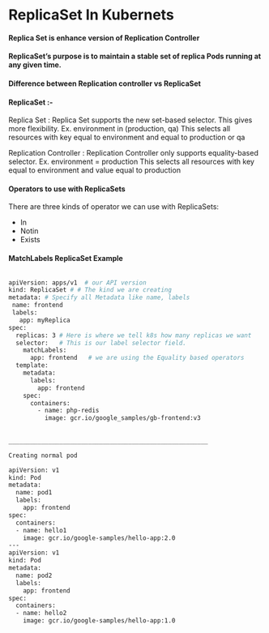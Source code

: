 
# ReplicaSet In Kubernets 


#### Replica Set is enhance version of Replication Controller

#### ReplicaSet’s purpose is to maintain a stable set of replica Pods running at any given time.

#### Difference between Replication controller vs ReplicaSet

#### ReplicaSet :- 

Replica Set : Replica Set supports the new set-based selector. This gives more flexibility. 
Ex. environment in (production, qa) This selects all resources with key equal to environment and equal to production or qa

Replication Controller : Replication Controller only supports equality-based selector.
Ex. environment = production
This selects all resources with key equal to environment and value equal to production

#### Operators to use with ReplicaSets

There are three kinds of operator we can use with ReplicaSets:

* In
* Notin
* Exists


#### MatchLabels ReplicaSet Example 

```sh

apiVersion: apps/v1  # our API version
kind: ReplicaSet # # The kind we are creating
metadata: # Specify all Metadata like name, labels
 name: frontend
 labels:
   app: myReplica
spec:
  replicas: 3 # Here is where we tell k8s how many replicas we want
  selector:   # This is our label selector field. 
    matchLabels: 
      app: frontend   # we are using the Equality based operators
  template:
    metadata:
      labels:
        app: frontend   
    spec:
      containers:  
        - name: php-redis
          image: gcr.io/google_samples/gb-frontend:v3
          
          
_______________________________________________________

Creating normal pod 

apiVersion: v1
kind: Pod
metadata:
  name: pod1
  labels:
    app: frontend
spec:
  containers:
  - name: hello1
    image: gcr.io/google-samples/hello-app:2.0
---
apiVersion: v1
kind: Pod
metadata:
  name: pod2
  labels:
    app: frontend
spec:
  containers:
  - name: hello2
    image: gcr.io/google-samples/hello-app:1.0
		  

```

